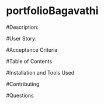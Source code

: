 # portfolioBagavathi
#Description:




#User Story:



#Acceptance Criteria


#Table of Contents


#Installation and Tools Used


#Contributing


#Questions
